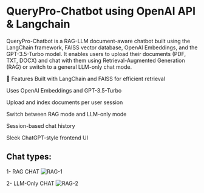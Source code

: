 # QueryPro-Chatbot using OpenAI API & Langchain

QueryPro-Chatbot is a RAG-LLM document-aware chatbot built using the LangChain framework, FAISS vector database, OpenAI Embeddings, and the GPT-3.5-Turbo model. It enables users to upload their documents (PDF, TXT, DOCX) and chat with them using Retrieval-Augmented Generation (RAG) or switch to a general LLM-only chat mode.

🚀 Features
Built with LangChain and FAISS for efficient retrieval

Uses OpenAI Embeddings and GPT-3.5-Turbo

Upload and index documents per user session

Switch between RAG mode and LLM-only mode

Session-based chat history

Sleek ChatGPT-style frontend UI
## Chat types:
 1- RAG CHAT
 ![RAG-1](https://github.com/user-attachments/assets/e06de1e9-7ccb-4bc4-9b50-c38308cbd8c9)

 2- LLM-Only CHAT
 ![RAG-2](https://github.com/user-attachments/assets/d937e064-9317-4388-beb1-769e6e49d0ed)

